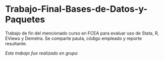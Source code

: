 # Trabajo-Final-Bases-de-Datos-y-Paquetes
Trabajo de fin del mencionado curso en FCEA para evaluar uso de Stata, R, EViews y Demetra. Se comparte pauta, código empleado y reporte resultante.

*Este trabajo fue realizado en grupo*
